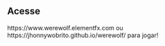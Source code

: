 <h2>Acesse</h2>
https://www.werewolf.elementfx.com ou https://jhonnywobrito.github.io/werewolf/ para jogar!
